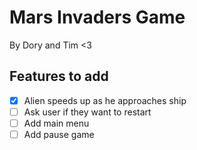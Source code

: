# Mars Invaders Game

By Dory and Tim <3

## Features to add

- [x] Alien speeds up as he approaches ship
- [ ] Ask user if they want to restart
- [ ] Add main menu 
- [ ] Add pause game